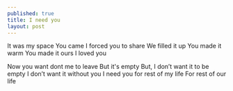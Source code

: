 ```yaml
---
published: true
title: I need you
layout: post
---
```

It was my space
You came
I forced you to share
We filled it up
You made it warm
You made it ours
I loved you

Now you want dont me to leave
But it's empty
But, I don’t want it to be empty
I don’t want it without you
I need you
for rest of my life
For rest of our life 